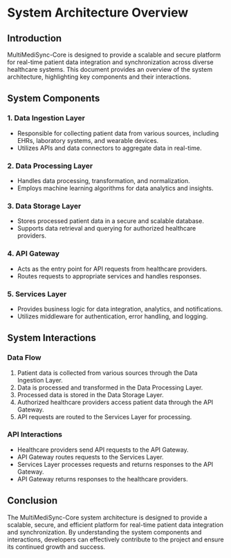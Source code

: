 # System Architecture Overview

## Introduction

MultiMediSync-Core is designed to provide a scalable and secure platform for real-time patient data integration and synchronization across diverse healthcare systems. This document provides an overview of the system architecture, highlighting key components and their interactions.

## System Components

### 1. Data Ingestion Layer

* Responsible for collecting patient data from various sources, including EHRs, laboratory systems, and wearable devices.
* Utilizes APIs and data connectors to aggregate data in real-time.

### 2. Data Processing Layer

* Handles data processing, transformation, and normalization.
* Employs machine learning algorithms for data analytics and insights.

### 3. Data Storage Layer

* Stores processed patient data in a secure and scalable database.
* Supports data retrieval and querying for authorized healthcare providers.

### 4. API Gateway

* Acts as the entry point for API requests from healthcare providers.
* Routes requests to appropriate services and handles responses.

### 5. Services Layer

* Provides business logic for data integration, analytics, and notifications.
* Utilizes middleware for authentication, error handling, and logging.

## System Interactions

### Data Flow

1. Patient data is collected from various sources through the Data Ingestion Layer.
2. Data is processed and transformed in the Data Processing Layer.
3. Processed data is stored in the Data Storage Layer.
4. Authorized healthcare providers access patient data through the API Gateway.
5. API requests are routed to the Services Layer for processing.

### API Interactions

* Healthcare providers send API requests to the API Gateway.
* API Gateway routes requests to the Services Layer.
* Services Layer processes requests and returns responses to the API Gateway.
* API Gateway returns responses to the healthcare providers.

## Conclusion

The MultiMediSync-Core system architecture is designed to provide a scalable, secure, and efficient platform for real-time patient data integration and synchronization. By understanding the system components and interactions, developers can effectively contribute to the project and ensure its continued growth and success.
